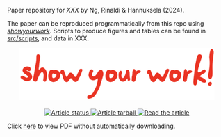 Paper repository for _XXX_ by Ng, Rinaldi & Hannuksela (2024).

The paper can be reproduced programmatically from this repo using [_showyourwork_](http://show-your.work). Scripts to produce figures and tables can be found in [src/scripts](src/scripts), and data in XXX.

<p align="center">
<a href="https://github.com/showyourwork/showyourwork">
<img width = "450" src="https://raw.githubusercontent.com/showyourwork/.github/main/images/showyourwork.png" alt="showyourwork"/>
</a>
<br>
<br>
<a href="https://github.com/thomasckng/det_frame_cosmo/actions/workflows/build.yml">
<img src="https://github.com/thomasckng/det_frame_cosmo/actions/workflows/build.yml/badge.svg?branch=main" alt="Article status"/>
</a>
<a href="https://github.com/thomasckng/det_frame_cosmo/raw/main-pdf/arxiv.tar.gz">
<img src="https://img.shields.io/badge/article-tarball-blue.svg?style=flat" alt="Article tarball"/>
</a>
<a href="https://github.com/thomasckng/det_frame_cosmo/raw/main-pdf/ms.pdf">
<img src="https://img.shields.io/badge/article-pdf-blue.svg?style=flat" alt="Read the article"/>
</a>
</p>

Click [here](https://github.com/thomasckng/det_frame_cosmo/blob/main-pdf/ms.pdf) to view PDF without automatically downloading.